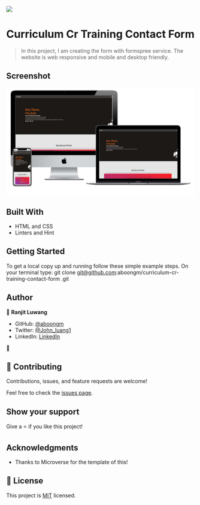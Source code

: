 ![](https://img.shields.io/badge/Microverse-blueviolet)

# Curriculum Cr Training Contact Form

> In this project, I am creating the form with formspree service. The website is web responsive and mobile and desktop friendly.

## Screenshot

![Screenshots](./media/png/screenshot.jpg)

## Built With

- HTML and CSS
- Linters and Hint

## Getting Started

To get a local copy up and running follow these simple example steps.
On your terminal type: git clone git@github.com:aboongm/curriculum-cr-training-contact-form
.git

## Author

👤 **Ranjit Luwang**

- GitHub: [@aboongm](https://github.com/aboongm)
- Twitter: [@John_luang1](https://twitter.com/John_luang1)
- LinkedIn: [LinkedIn](https://www.linkedin.com/in/aboongm)

👤

## 🤝 Contributing

Contributions, issues, and feature requests are welcome!

Feel free to check the [issues page](../../issues/).

## Show your support

Give a ⭐️ if you like this project!

## Acknowledgments

- Thanks to Microverse for the template of this!

## 📝 License

This project is [MIT](./MIT.md) licensed.